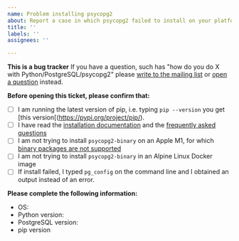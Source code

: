 ```yaml
---
name: Problem installing psycopg2
about: Report a case in which psycopg2 failed to install on your platform
title: ''
labels: ''
assignees: ''

---
```


**This is a bug tracker**
If you have a question, such has "how do you do X with Python/PostgreSQL/psycopg2" please [write to the mailing list](https://lists.postgresql.org/manage/) or [open a question](https://github.com/psycopg/psycopg2/discussions) instead.

**Before opening this ticket, please confirm that:**
- [ ] I am running the latest version of pip, i.e. typing ``pip --version`` you get [this version[(https://pypi.org/project/pip/).
- [ ] I have read the [installation documentation](https://www.psycopg.org/docs/install.html) and the [frequently asked questions](https://www.psycopg.org/docs/faq.html)
- [ ] I am not trying to install `psycopg2-binary` on an Apple M1, for which [binary packages are not supported](https://github.com/psycopg/psycopg2/issues/1286)
- [ ] I am not trying to install `psycopg2-binary` in an Alpine Linux Docker image
- [ ] If install failed, I typed `pg_config` on the command line and I obtained an output instead of an error.

**Please complete the following information:**
- OS: 
- Python version:
- PostgreSQL version:
- pip version
